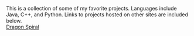 This is a collection of some of my favorite projects. Languages include Java, C++, and Python. Links to projects hosted on other sites are included below.  
[Dragon Spiral](https://replit.com/@MeganJS/DragonSpiral)
